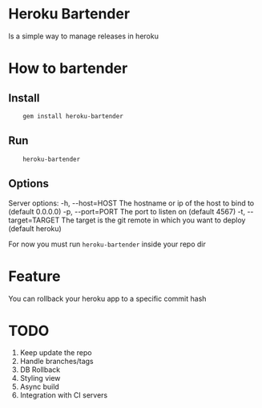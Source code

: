 # Heroku Bartender
Is a simple way to manage releases in heroku

# How to bartender
## Install
        gem install heroku-bartender
## Run
        heroku-bartender
## Options
Server options:
    -h, --host=HOST                  The hostname or ip of the host to bind to (default 0.0.0.0)
    -p, --port=PORT                  The port to listen on (default 4567)
    -t, --target=TARGET              The target is the git remote in which you want to deploy (default heroku)

For now you must run `heroku-bartender` inside your repo dir
# Feature
You can rollback your heroku app to a specific commit hash

# TODO
1. Keep update the repo
2. Handle branches/tags
3. DB Rollback
4. Styling view
5. Async build
6. Integration with CI servers
